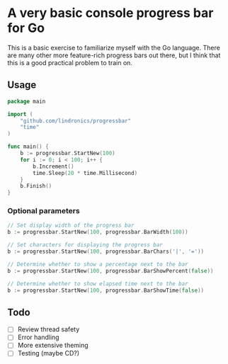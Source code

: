 # A very basic console progress bar for Go

This is a basic exercise to familiarize myself with the Go language.
There are many other more feature-rich progress bars out there, but I think that this is a good practical problem to train on.

## Usage

```Go
package main

import (
	"github.com/lindronics/progressbar"
	"time"
)

func main() {
	b := progressbar.StartNew(100)
	for i := 0; i < 100; i++ {
		b.Increment()
		time.Sleep(20 * time.Millisecond)
    }
    b.Finish()
}
```

### Optional parameters
```Go
// Set display width of the progress bar
b := progressbar.StartNew(100, progressbar.BarWidth(100))

// Set characters for displaying the progress bar
b := progressbar.StartNew(100, progressbar.BarChars('|', '='))

// Determine whether to show a percentage next to the bar
b := progressbar.StartNew(100, progressbar.BarShowPercent(false))

// Determine whether to show elapsed time next to the bar
b := progressbar.StartNew(100, progressbar.BarShowTime(false))
```

## Todo

* [ ] Review thread safety
* [ ] Error handling
* [ ] More extensive theming
* [ ] Testing (maybe CD?)
